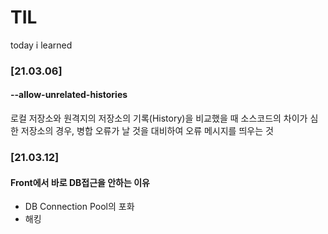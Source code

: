 TIL
===

today i learned

### <strong>[21.03.06]</strong>
#### --allow-unrelated-histories
로컬 저장소와 원격지의 저장소의 기록(History)을 비교했을 때 소스코드의 차이가 심한 저장소의 경우, 병합 오류가 날 것을 대비하여 오류 메시지를 띄우는 것


### <strong>[21.03.12]</strong>
#### Front에서 바로 DB접근을 안하는 이유
- DB Connection Pool의 포화
- 해킹 
